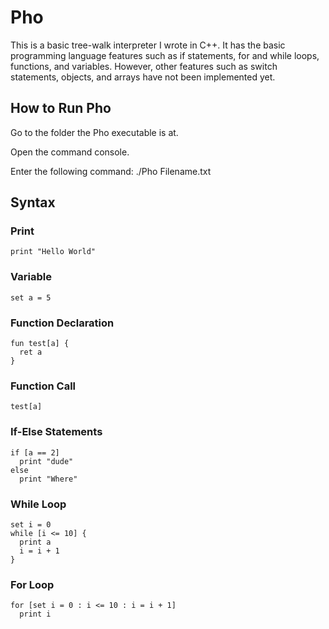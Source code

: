 # Pho
This is a basic tree-walk interpreter I wrote in C++.  It has the basic programming language features such as if statements, for and while loops, functions, and variables.  However, other features such as switch statements, objects, and arrays have not been implemented yet.

## How to Run Pho
Go to the folder the Pho executable is at.

Open the command console.

Enter the following command:
./Pho Filename.txt

## Syntax

### Print
```
print "Hello World"
```

### Variable 
```
set a = 5
```

### Function Declaration
```
fun test[a] {
  ret a
}
```

### Function Call
```
test[a]
```

### If-Else Statements
```
if [a == 2]
  print "dude"
else
  print "Where"
```

### While Loop
```
set i = 0
while [i <= 10] {
  print a
  i = i + 1
}
```

### For Loop
```
for [set i = 0 : i <= 10 : i = i + 1]
  print i
```
